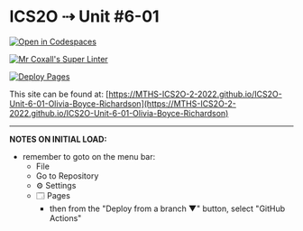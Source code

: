 # ICS2O ⇢ Unit #6-01

[![Open in Codespaces](https://classroom.github.com/assets/launch-codespace-7f7980b617ed060a017424585567c406b6ee15c891e84e1186181d67ecf80aa0.svg)](https://classroom.github.com/open-in-codespaces?assignment_repo_id=11173520)

[![Mr Coxall's Super Linter](https://github.com/MTHS-ICS2O-2-2022/ICS2O-Unit-6-01-Olivia-Boyce-Richardson/workflows/Mr%20Coxall's%20Super%20Linter/badge.svg)](https://github.com/MTHS-ICS2O-2-2022/ICS2O-Unit-6-01-Olivia-Boyce-Richardson/actions)

[![Deploy Pages](https://github.com/MTHS-ICS2O-2-2022/ICS2O-Unit-6-01-Olivia-Boyce-Richardson/workflows/Deploy%20Pages/badge.svg)](https://github.com/MTHS-ICS2O-2-2022/ICS2O-Unit-6-01-Olivia-Boyce-Richardson/actions)

This site can be found at: [https://MTHS-ICS2O-2-2022.github.io/ICS2O-Unit-6-01-Olivia-Boyce-Richardson](https://MTHS-ICS2O-2-2022.github.io/ICS2O-Unit-6-01-Olivia-Boyce-Richardson)

---

**NOTES ON INITIAL LOAD:**
- remember to goto on the menu bar:
  - File
  - Go to Repository
  - ⚙ Settings
  - 🗔 Pages
    - then from the "Deploy from a branch ▼" button, select "GitHub Actions"
